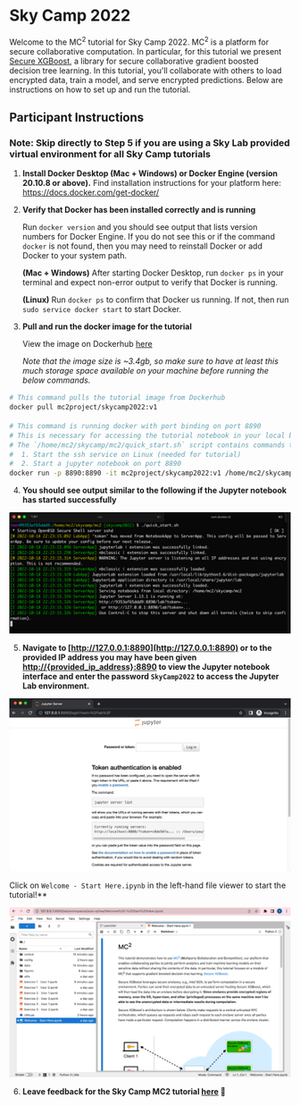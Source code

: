 # Sky Camp 2022

Welcome to the MC<sup>2</sup> tutorial for Sky Camp 2022. MC<sup>2</sup> is a platform for secure collaborative computation. In particular, for this tutorial we present [Secure XGBoost](https://github.com/mc2-project/secure-xgboost), a library for secure collaborative gradient boosted decision tree learning. In this tutorial, you'll collaborate with others to load encrypted data, train a model, and serve encrypted predictions. Below are instructions on how to set up and run the tutorial.

## Participant Instructions
### Note: Skip directly to Step 5 if you are using a Sky Lab provided virtual environment for all Sky Camp tutorials

1. **Install Docker Desktop (Mac + Windows) or Docker Engine (version 20.10.8 or above).** Find installation instructions for your platform here: https://docs.docker.com/get-docker/

1. **Verify that Docker has been installed correctly and is running**
    
    Run `docker version` and you should see output that lists version numbers for Docker Engine. If you do not see this or if the command `docker` is not found, then you may need to reinstall Docker or add Docker to your system path.
    
    **(Mac + Windows)** After starting Docker Desktop, run `docker ps` in your terminal and expect non-error output to verify that Docker is running.
    
    **(Linux)** Run `docker ps` to confirm that Docker us running. If not, then run `sudo service docker start` to start Docker.


1. **Pull and run the docker image for the tutorial**
    
    View the image on Dockerhub [here](https://hub.docker.com/repository/docker/mc2project/skycamp2022/general)
    
    *Note that the image size is ~3.4gb, so make sure to have at least this much storage space available on your machine before running the below commands.*
    

```bash
# This command pulls the tutorial image from Dockerhub
docker pull mc2project/skycamp2022:v1

# This command is running docker with port binding on port 8890
# This is necessary for accessing the tutorial notebook in your local browser
# The `/home/mc2/skycamp/mc2/quick_start.sh` script contains commands to:
#  1. Start the ssh service on Linux (needed for tutorial)
#  2. Start a jupyter notebook on port 8890
docker run -p 8890:8890 -it mc2project/skycamp2022:v1 /home/mc2/skycamp/mc2/quick_start.sh
```

4. **You should see output similar to the following if the Jupyter notebook has started successfully**

![terminal](./assets/terminal.png)

5. **Navigate to [http://127.0.0.1:8890](http://127.0.0.1:8890) or to the provided IP address you may have been given [http://{provided_ip_address}:8890](http://127.0.0.1:8890) to view the Jupyter notebook interface and enter the password `SkyCamp2022` to access the Jupyter Lab environment.**

![jupyter](./assets/jupyter_token.png)

Click on `Welcome - Start Here.ipynb` in the left-hand file viewer to start the tutorial!**

![jupyter](./assets/jupyter_lab.png)

6. **Leave feedback for the Sky Camp MC2 tutorial [here](https://forms.gle/mRZNqMHa9Xgcrg9F6) 🙏**
